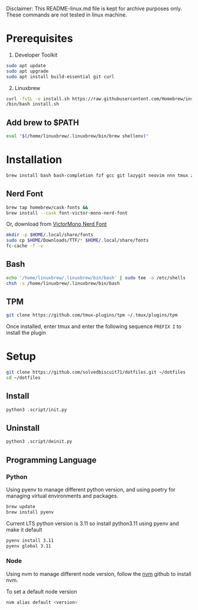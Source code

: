 Disclaimer: This README-linux.md file is kept for archive purposes only. These commands are not tested in linux machine.

# Prerequisites

1. Developer Toolkit
```sh
sudo apt update
sudo apt upgrade
sudo apt install build-essential git curl
```

2. Linuxbrew
```sh
curl -fsSL -o install.sh https://raw.githubusercontent.com/Homebrew/install/HEAD/install.sh
/bin/bash install.sh
```

## Add brew to $PATH

```sh
eval "$(/home/linuxbrew/.linuxbrew/bin/brew shellenv)"
```

# Installation

```sh
brew install bash bash-completion fzf gcc git lazygit neovim nnn tmux zoxide
```

## Nerd Font

```sh
brew tap homebrew/cask-fonts &&
brew install --cask font-victor-mono-nerd-font
```

Or, download from [VictorMono Nerd Font](https://github.com/ryanoasis/nerd-fonts/releases/download/v3.0.2/VictorMono.zip)
```sh
mkdir -p $HOME/.local/share/fonts
sudo cp $HOME/Downloads/TTF/* $HOME/.local/share/fonts
fc-cache -f -v
```

## Bash

```sh
echo '/home/linuxbrew/.linuxbrew/bin/bash' | sudo tee -a /etc/shells
chsh -s /home/linuxbrew/.linuxbrew/bin/bash
```

## TPM

```sh
git clone https://github.com/tmux-plugins/tpm ~/.tmux/plugins/tpm
```

Once installed, enter tmux and enter the following sequence `PREFIX I` to install the plugin

# Setup

```sh
git clone https://github.com/solvedbiscuit71/dotfiles.git ~/dotfiles
cd ~/dotfiles
```

## Install
```sh
python3 .script/init.py
```

## Uninstall
```sh
python3 .script/deinit.py
```

## Programming Language

### Python

Using pyenv to manage different python version, and using poetry for managing virtual environments and packages.
```sh
brew update
brew install pyenv
```

Current LTS python version is 3.11 so install python3.11 using pyenv and make it default
```sh
pyenv install 3.11
pyenv global 3.11
```

### Node

Using nvm to manage different node version, follow the [nvm](https://github.com/nvm-sh/nvm) github to install nvm.  

To set a default node version
```sh
nvm alias default <version>
```
